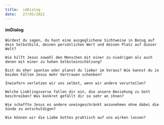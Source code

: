 ```yaml
---
title:  imDialog
date:   27/05/2022
---
```


#### imDialog

`Würdest du sagen, du hast eine ausgeglichene Sichtweise in Bezug auf dein Selbstbild, deinen persönlichen Wert und deinen Platz auf dieser Welt?`

`Wie hilft Jesus sowohl den Menschen mit einer zu niedrigen als auch denen mit einer zu hohen Selbsteinschätzung?`

`Bist du eher spontan oder planst du lieber im Voraus? Wie kannst du in beiden Fällen Jesus mehr Vertrauen schenken?`

`Inwiefern verletzen wir uns selbst, wenn wir andere verurteilen?`

`Welche Lieblingsverse fallen dir ein, die unsere Beziehung zu Gott beschreiben? Was konkret gefällt dir so sehr an ihnen?`

`Wie schaffte Jesus es andere uneingeschränkt anzunehmen ohne dabei die Sünde zu entschuldigen?`

`Wie können wir die Liebe Gottes praktisch auf uns wirken lassen?`
